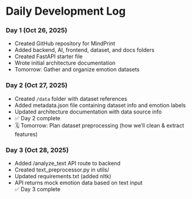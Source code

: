 # Daily Development Log

### Day 1 (Oct 26, 2025)
- Created GitHub repository for MindPrint
- Added backend, AI, frontend, dataset, and docs folders
- Created FastAPI starter file
- Wrote initial architecture documentation
- Tomorrow: Gather and organize emotion datasets
  
### Day 2 (Oct 27, 2025)
- Created `/data` folder with dataset references  
- Added metadata.json file containing dataset info and emotion labels  
- Updated architecture documentation with data source info  
- ✅ Day 2 complete  
- 🗓️ Tomorrow: Plan dataset preprocessing (how we’ll clean & extract features)

### Day 3 (Oct 28, 2025)
- Added /analyze_text API route to backend  
- Created text_preprocessor.py in utils/  
- Updated requirements.txt (added nltk)  
- API returns mock emotion data based on text input  
✅ Day 3 complete
